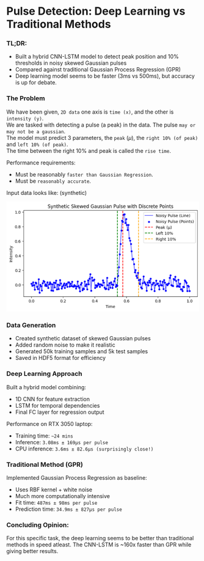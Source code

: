 # Pulse Detection: Deep Learning vs Traditional Methods

### TL;DR:
- Built a hybrid CNN-LSTM model to detect peak position and 10% thresholds in noisy skewed Gaussian pulses
- Compared against traditional Gaussian Process Regression (GPR)
- Deep learning model seems to be faster (3ms vs 500ms), but accuracy is up for debate.

### The Problem
We have been given, `2D data` one axis is `time (x)`, and the other is `intensity (y)`.  
We are tasked with detecting a pulse (a peak) in the data. The pulse `may or may not be a gaussian`.  
The model must predict 3 parameters, the `peak` ($` \mu `$), the `right 10% (of peak)` and `left 10% (of peak)`.  
The time between the right 10% and peak is called the `rise time`.

Performance requirements:
- Must be reasonably `faster than Gaussian Regression`.
- Must be `reasonably accurate`.

Input data looks like: (synthetic)

![Sample](images/pulse_prediction_sample.png)

### Data Generation
- Created synthetic dataset of skewed Gaussian pulses
- Added random noise to make it realistic
- Generated 50k training samples and 5k test samples
- Saved in HDF5 format for efficiency

### Deep Learning Approach
Built a hybrid model combining:
- 1D CNN for feature extraction
- LSTM for temporal dependencies
- Final FC layer for regression output

Performance on RTX 3050 laptop:
- Training time: `~24 mins`
- Inference: `3.08ms ± 169μs per pulse`
- CPU inference: `3.6ms ± 82.6μs (surprisingly close!)`


### Traditional Method (GPR)
Implemented Gaussian Process Regression as baseline:
- Uses RBF kernel + white noise
- Much more computationally intensive
- Fit time: `487ms ± 98ms per pulse`
- Prediction time: `34.9ms ± 827μs per pulse`


### Concluding Opinion:
For this specific task, the deep learning seems to be better than traditional methods in speed atleast. The CNN-LSTM is ~160x faster than GPR while giving better results.

